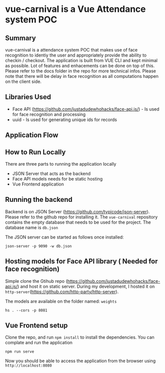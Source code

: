 # vue-carnival is a Vue Attendance system POC

## Summary

vue-carnival is a attendance system POC that makes use of face recognition to identiy the user and appropriately provide the ability to checkin / checkout. The application is built from VUE CLI and kept minimal as possible. Lot of features and enhacements can be done on top of this. Please refer to the docs folder in the repo for more technical infos. Please note that there will be delay in face recognition as all computations happen on the client side.

## Libraries Used

- Face API (https://github.com/justadudewhohacks/face-api.js/) - Is used for face recognition and processing
- uuid - Is used for generating unique ids for records

## Application Flow

## How to Run Locally

There are three parts to running the application locally

- JSON Server that acts as the backend
- Face API models needs for be static hosting
- Vue Frontend application

## Running the backend

Backend is on JSON Server (https://github.com/typicode/json-server). Please refer to the github repo for installing it. The `vue-carnival` repository contains the empty database that needs to be used for the project. The database name is `db.json`

The JSON server can be started as follows once installed:

```
json-server -p 9090 -w db.json
```

## Hosting models for Face API library ( Needed for face recognition)

Simple clone the Gtihub repo (https://github.com/justadudewhohacks/face-api.js/) and host it on static server. During my development, I hosted it on `http-server`(https://github.com/http-party/http-server).

The models are available on the folder named: `weights`

```
hs . --cors -p 8081
```

## Vue Frontend setup

Clone the repo, and run `npm install` to install the dependencies.
You can complate and run the application

```
npm run serve
```

Now you should be able to access the application from the browser using `http://localhost:8080`
